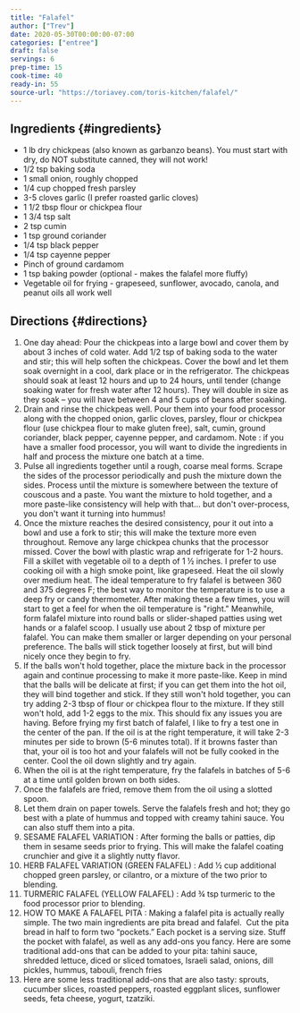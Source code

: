 ```yaml
---
title: "Falafel"
author: ["Trev"]
date: 2020-05-30T00:00:00-07:00
categories: ["entree"]
draft: false
servings: 6
prep-time: 15
cook-time: 40
ready-in: 55
source-url: "https://toriavey.com/toris-kitchen/falafel/"
---
```


## Ingredients {#ingredients}

-   1 lb dry chickpeas (also known as garbanzo beans). You must start with dry, do NOT substitute canned, they will not work!
-   1/2 tsp baking soda
-   1 small onion, roughly chopped
-   1/4 cup chopped fresh parsley
-   3-5 cloves garlic (I prefer roasted garlic cloves)
-   1 1/2 tbsp flour or chickpea flour
-   1 3/4 tsp salt
-   2 tsp cumin
-   1 tsp ground coriander
-   1/4 tsp black pepper
-   1/4 tsp cayenne pepper
-   Pinch of ground cardamom
-   1 tsp baking powder (optional - makes the falafel more fluffy)
-   Vegetable oil for frying - grapeseed, sunflower, avocado, canola, and peanut oils all work well


## Directions {#directions}

1.  One day ahead:  Pour the chickpeas into a large bowl and cover them by about 3 inches of cold water. Add 1/2 tsp of baking soda to the water and stir; this will help soften the chickpeas. Cover the bowl and let them soak overnight in a cool, dark place or in the refrigerator. The chickpeas should soak at least 12 hours and up to 24 hours, until tender (change soaking water for fresh water after 12 hours). They will double in size as they soak – you will have between 4 and 5 cups of beans after soaking.
2.  Drain and rinse the chickpeas well. Pour them into your food processor along with the chopped onion, garlic cloves, parsley, flour or chickpea flour (use chickpea flour to make gluten free), salt, cumin, ground coriander, black pepper, cayenne pepper, and cardamom.  Note : if you have a smaller food processor, you will want to divide the ingredients in half and process the mixture one batch at a time.
3.  Pulse all ingredients together until a rough, coarse meal forms. Scrape the sides of the processor periodically and push the mixture down the sides. Process until the mixture is somewhere between the texture of couscous and a paste. You want the mixture to hold together, and a more paste-like consistency will help with that... but don't over-process, you don't want it turning into hummus!
4.  Once the mixture reaches the desired consistency, pour it out into a bowl and use a fork to stir; this will make the texture more even throughout. Remove any large chickpea chunks that the processor missed.  Cover the bowl with plastic wrap and refrigerate for 1-2 hours.  Fill a skillet with vegetable oil to a depth of 1 ½ inches. I prefer to use cooking oil with a high smoke point, like grapeseed. Heat the oil slowly over medium heat. The ideal temperature to fry falafel is between 360 and 375 degrees F; the best way to monitor the temperature is to use a deep fry or candy thermometer. After making these a few times, you will start to get a feel for when the oil temperature is "right."  Meanwhile, form falafel mixture into round balls or slider-shaped patties using wet hands or a falafel scoop. I usually use about 2 tbsp of mixture per falafel. You can make them smaller or larger depending on your personal preference. The balls will stick together loosely at first, but will bind nicely once they begin to fry.
5.  If the balls won't hold together, place the mixture back in the processor again and continue processing to make it more paste-like. Keep in mind that the balls will be delicate at first; if you can get them into the hot oil, they will bind together and stick. If they still won't hold together, you can try adding 2-3 tbsp of flour or chickpea flour to the mixture. If they still won't hold, add 1-2 eggs to the mix. This should fix any issues you are having.  Before frying my first batch of falafel, I like to fry a test one in the center of the pan. If the oil is at the right temperature, it will take 2-3 minutes per side to brown (5-6 minutes total). If it browns faster than that, your oil is too hot and your falafels will not be fully cooked in the center. Cool the oil down slightly and try again.
6.  When the oil is at the right temperature, fry the falafels in batches of 5-6 at a time until golden brown on both sides.
7.  Once the falafels are fried, remove them from the oil using a slotted spoon.
8.  Let them drain on paper towels. Serve the falafels fresh and hot; they go best with a plate of hummus and topped with creamy tahini sauce. You can also stuff them into a pita.
9.  SESAME FALAFEL VARIATION : After forming the balls or patties, dip them in sesame seeds prior to frying. This will make the falafel coating crunchier and give it a slightly nutty flavor.
10. HERB FALAFEL VARIATION (GREEN FALAFEL) : Add ½ cup additional chopped green parsley, or cilantro, or a mixture of the two prior to blending.
11. TURMERIC FALAFEL (YELLOW FALAFEL) : Add ¾ tsp turmeric to the food processor prior to blending.
12. HOW TO MAKE A FALAFEL PITA : Making a falafel pita is actually really simple. The two main ingredients are pita bread and falafel.   Cut the pita bread in half to form two “pockets.” Each pocket is a serving size. Stuff the pocket with falafel, as well as any add-ons you fancy.  Here are some traditional add-ons that can be added to your pita: tahini sauce, shredded lettuce, diced or sliced tomatoes, Israeli salad, onions, dill pickles, hummus, tabouli, french fries
13. Here are some less traditional add-ons that are also tasty: sprouts, cucumber slices, roasted peppers, roasted eggplant slices, sunflower seeds, feta cheese, yogurt, tzatziki.